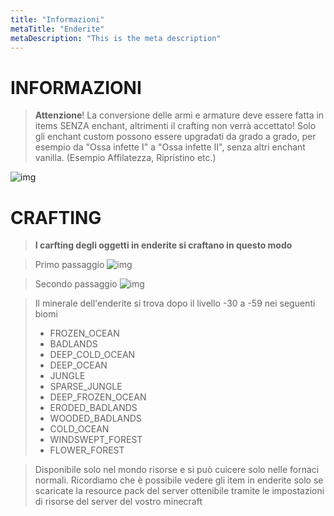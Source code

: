 ```yaml
---
title: "Informazioni"
metaTitle: "Enderite"
metaDescription: "This is the meta description"
---
```

# INFORMAZIONI

> **Attenzione**! La conversione delle armi e armature deve essere fatta in items SENZA enchant, altrimenti il crafting non verrà accettato! Solo gli enchant custom possono essere upgradati da grado a grado, per esempio da "Ossa infette I" a "Ossa infette II", senza altri enchant vanilla. (Esempio Affilatezza, Ripristino etc.)

![img](https://i.imgur.com/t7LEiah.png?1)

# CRAFTING

> **I carfting degli oggetti in enderite si craftano in questo modo**

> Primo passaggio
![img](https://cdn.discordapp.com/attachments/953577396773212190/1064989003423686727/image.png)

> Secondo passaggio
![img](https://cdn.discordapp.com/attachments/953577396773212190/1064989003599855666/image.png)

> Il minerale dell'enderite si trova dopo il livello -30 a -59 nei seguenti biomi
> - FROZEN_OCEAN
>  - BADLANDS
>  - DEEP_COLD_OCEAN
>  - DEEP_OCEAN
>  - JUNGLE
>  - SPARSE_JUNGLE
>  - DEEP_FROZEN_OCEAN
>  - ERODED_BADLANDS
>  - WOODED_BADLANDS
>  - COLD_OCEAN
>  - WINDSWEPT_FOREST
>  - FLOWER_FOREST

> Disponibile solo nel mondo risorse e si può cuicere solo nelle fornaci normali.
> Ricordiamo che è possibile vedere gli item in enderite solo se scaricate la resource pack del server ottenibile tramite le impostazioni di risorse del server del vostro minecraft
